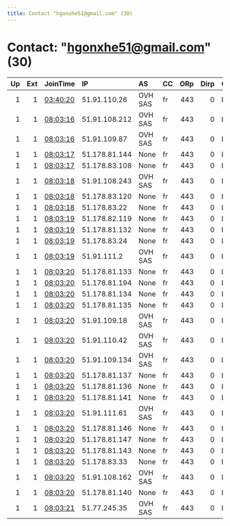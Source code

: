 ```yaml
---
title: Contact "hgonxhe51@gmail.com" (30)
---
```


# Contact: "hgonxhe51@gmail.com" (30)

|   Up |   Ext | JoinTime                                                                                            | IP            | AS      | CC   |   ORp |   Dirp | OS    | Version   | Nickname   |   eFamMembers |
|-----:|------:|:----------------------------------------------------------------------------------------------------|:--------------|:--------|:-----|------:|-------:|:------|:----------|:-----------|--------------:|
|    1 |     1 | [03:40:20](https://metrics.torproject.org/rs.html#details/2D87D1024FFD749F8A03D9553D0B1BACBE23D5B7) | 51.91.110.26  | OVH SAS | fr   |   443 |      0 | Linux | 0.4.3.6   | Unnamed    |            30 |
|    1 |     1 | [08:03:16](https://metrics.torproject.org/rs.html#details/8311ADC6FCC79344AE97C76A2A31AABE77EDF583) | 51.91.108.212 | OVH SAS | fr   |   443 |      0 | Linux | 0.4.3.6   | Unnamed    |            30 |
|    1 |     1 | [08:03:16](https://metrics.torproject.org/rs.html#details/CF6A061268FF0EEFD323E0E91B1E9DF24098E413) | 51.91.109.87  | OVH SAS | fr   |   443 |      0 | Linux | 0.4.3.6   | Unnamed    |            30 |
|    1 |     1 | [08:03:17](https://metrics.torproject.org/rs.html#details/66842EDB888DCB7E445BEB33C699AAA90DACECAB) | 51.178.81.144 | None    | fr   |   443 |      0 | Linux | 0.4.3.6   | Unnamed    |            30 |
|    1 |     1 | [08:03:17](https://metrics.torproject.org/rs.html#details/71155FA59038587327C37A11DA6B7204E09A78C2) | 51.178.83.108 | None    | fr   |   443 |      0 | Linux | 0.4.3.6   | Unnamed    |            30 |
|    1 |     1 | [08:03:18](https://metrics.torproject.org/rs.html#details/8581259389988352B119B9503DDDDAC015AA00DA) | 51.91.108.243 | OVH SAS | fr   |   443 |      0 | Linux | 0.4.3.6   | Unnamed    |            30 |
|    1 |     1 | [08:03:18](https://metrics.torproject.org/rs.html#details/8DE5DB687F0049631881827DF7A2935BE5FC2CBC) | 51.178.83.120 | None    | fr   |   443 |      0 | Linux | 0.4.3.6   | Unnamed    |            30 |
|    1 |     1 | [08:03:18](https://metrics.torproject.org/rs.html#details/F3CFC621FEB3E8DE93319C2A8D4EBF0A3D2692FD) | 51.178.83.22  | None    | fr   |   443 |      0 | Linux | 0.4.3.6   | Unnamed    |            30 |
|    1 |     1 | [08:03:19](https://metrics.torproject.org/rs.html#details/01660CC01144ADC7689441F6FEA6EAFC784CF514) | 51.178.82.119 | None    | fr   |   443 |      0 | Linux | 0.4.3.6   | Unnamed    |            30 |
|    1 |     1 | [08:03:19](https://metrics.torproject.org/rs.html#details/35C6E8B406B14E49A25A7235D6530674108D61FA) | 51.178.81.132 | None    | fr   |   443 |      0 | Linux | 0.4.3.6   | Unnamed    |            30 |
|    1 |     1 | [08:03:19](https://metrics.torproject.org/rs.html#details/82D561E064237EE8DDE0FF229F3C18ECEA95225F) | 51.178.83.24  | None    | fr   |   443 |      0 | Linux | 0.4.3.6   | Unnamed    |            30 |
|    1 |     1 | [08:03:19](https://metrics.torproject.org/rs.html#details/93E2C269B2E127CFF42CEA322B8BEF1AEC28C891) | 51.91.111.2   | OVH SAS | fr   |   443 |      0 | Linux | 0.4.3.6   | Unnamed    |            30 |
|    1 |     1 | [08:03:20](https://metrics.torproject.org/rs.html#details/0312F3CCEC836350FE5B78D7EFD8AFFF59F44C30) | 51.178.81.133 | None    | fr   |   443 |      0 | Linux | 0.4.3.6   | Unnamed    |            30 |
|    1 |     1 | [08:03:20](https://metrics.torproject.org/rs.html#details/157E7B94F1F908F9CDE33F083E8F089CA8AD19E9) | 51.178.81.194 | None    | fr   |   443 |      0 | Linux | 0.4.3.6   | Unnamed    |            30 |
|    1 |     1 | [08:03:20](https://metrics.torproject.org/rs.html#details/1A882CA682DED8F667D6AA5B744D268104D41CD5) | 51.178.81.134 | None    | fr   |   443 |      0 | Linux | 0.4.3.6   | Unnamed    |            30 |
|    1 |     1 | [08:03:20](https://metrics.torproject.org/rs.html#details/26BD25EF434E869DB33516CE7767747D23CF3590) | 51.178.81.135 | None    | fr   |   443 |      0 | Linux | 0.4.3.6   | Unnamed    |            30 |
|    1 |     1 | [08:03:20](https://metrics.torproject.org/rs.html#details/33294BC69FBE53BF3DE608E2D2F77BFB1B992CC6) | 51.91.109.18  | OVH SAS | fr   |   443 |      0 | Linux | 0.4.3.6   | Unnamed    |            30 |
|    1 |     1 | [08:03:20](https://metrics.torproject.org/rs.html#details/4F3DD9A650FE79F5427A6A6B792E3619F5D14FC9) | 51.91.110.42  | OVH SAS | fr   |   443 |      0 | Linux | 0.4.3.6   | Unnamed    |            30 |
|    1 |     1 | [08:03:20](https://metrics.torproject.org/rs.html#details/66BBF3FB2BC9B778600E42256EE91FB0B9D16BE4) | 51.91.109.134 | OVH SAS | fr   |   443 |      0 | Linux | 0.4.3.6   | Unnamed    |            30 |
|    1 |     1 | [08:03:20](https://metrics.torproject.org/rs.html#details/7B31DD8527F424088E8CBBAAE6AB83BFC568C2E6) | 51.178.81.137 | None    | fr   |   443 |      0 | Linux | 0.4.3.6   | Unnamed    |            30 |
|    1 |     1 | [08:03:20](https://metrics.torproject.org/rs.html#details/81A7C67804F44EBEF23A04983C3E494FA3396174) | 51.178.81.136 | None    | fr   |   443 |      0 | Linux | 0.4.3.6   | Unnamed    |            30 |
|    1 |     1 | [08:03:20](https://metrics.torproject.org/rs.html#details/89F6F3B04B6971574E89737047DCB8BB74CB71FD) | 51.178.81.141 | None    | fr   |   443 |      0 | Linux | 0.4.3.6   | Unnamed    |            30 |
|    1 |     1 | [08:03:20](https://metrics.torproject.org/rs.html#details/8E1979B2771C6D36817ECEF6EC42EA8D6DF371A0) | 51.91.111.61  | OVH SAS | fr   |   443 |      0 | Linux | 0.4.3.6   | Unnamed    |            30 |
|    1 |     1 | [08:03:20](https://metrics.torproject.org/rs.html#details/ADDEFF6784CE2F6BB5B53384667B077AD9DAEB34) | 51.178.81.146 | None    | fr   |   443 |      0 | Linux | 0.4.3.6   | Unnamed    |            30 |
|    1 |     1 | [08:03:20](https://metrics.torproject.org/rs.html#details/BBF8FE0EEA6CF76A8461F6467F5D56C969A1A40E) | 51.178.81.147 | None    | fr   |   443 |      0 | Linux | 0.4.3.6   | Unnamed    |            30 |
|    1 |     1 | [08:03:20](https://metrics.torproject.org/rs.html#details/CC643E093121F21BABF6F94C7A5FBD5064A2A45C) | 51.178.81.143 | None    | fr   |   443 |      0 | Linux | 0.4.3.6   | Unnamed    |            30 |
|    1 |     1 | [08:03:20](https://metrics.torproject.org/rs.html#details/CDBB46D0B3C8CBA29C688EA6574314C72C4DF163) | 51.178.83.33  | None    | fr   |   443 |      0 | Linux | 0.4.3.6   | Unnamed    |            30 |
|    1 |     1 | [08:03:20](https://metrics.torproject.org/rs.html#details/DEE1EAF9E53BDD4F314D201A6B34FF91284D40DC) | 51.91.108.162 | OVH SAS | fr   |   443 |      0 | Linux | 0.4.3.6   | Unnamed    |            30 |
|    1 |     1 | [08:03:20](https://metrics.torproject.org/rs.html#details/F86A29330A705B0279EA3577784018AB0E18D5AF) | 51.178.81.140 | None    | fr   |   443 |      0 | Linux | 0.4.3.6   | Unnamed    |            30 |
|    1 |     1 | [08:03:21](https://metrics.torproject.org/rs.html#details/295C5C7213AE400F16DF7303AF28B3AFE16E0F7D) | 51.77.245.35  | OVH SAS | fr   |   443 |      0 | Linux | 0.4.3.6   | Unnamed    |            30 |

